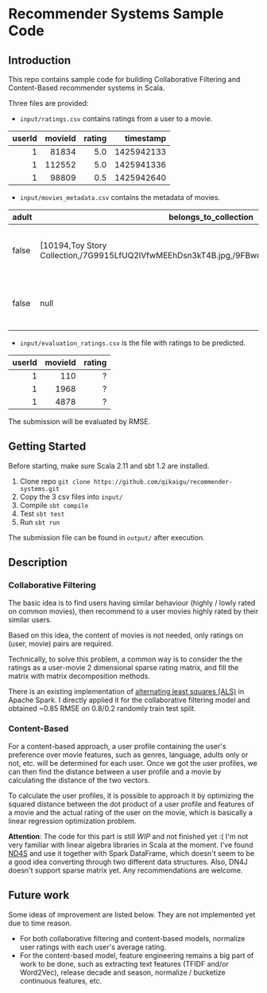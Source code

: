 Recommender Systems Sample Code
===

## Introduction


This repo contains sample code for building Collaborative Filtering and Content-Based recommender systems in Scala.

Three files are provided:

- `input/ratings.csv` contains ratings from a user to a movie.

|userId|movieId|rating| timestamp|
|-----:|------:|-----:|---------:|
|     1|  81834|   5.0|1425942133|
|     1| 112552|   5.0|1425941336|
|     1|  98809|   0.5|1425942640|

- `input/movies_metadata.csv` contains the metadata of movies.

|adult|belongs_to_collection                                                                                   |budget   |genres                                                   |homepage                                    |movieId|imdb_id  |original_language|original_title                |overview                                                                                                                                                                                                                                                                                                                                                                                                                                                        |popularity|poster_path                     |production_companies                                                                                                                                                                                          |production_countries                                                  |release_date|revenue     |runtime|spoken_languages                          |status  |tagline                                                                                                                                                    |title                         |video|vote_average|vote_count|
|-----|--------------------------------------------------------------------------------------------------------|---------|---------------------------------------------------------|--------------------------------------------|-------|---------|-----------------|------------------------------|----------------------------------------------------------------------------------------------------------------------------------------------------------------------------------------------------------------------------------------------------------------------------------------------------------------------------------------------------------------------------------------------------------------------------------------------------------------|----------|--------------------------------|--------------------------------------------------------------------------------------------------------------------------------------------------------------------------------------------------------------|----------------------------------------------------------------------|------------|------------|-------|------------------------------------------|--------|-----------------------------------------------------------------------------------------------------------------------------------------------------------|------------------------------|-----|------------|----------|
|false|[10194,Toy Story Collection,/7G9915LfUQ2lVfwMEEhDsn3kT4B.jpg,/9FBwqcd9IRruEDUrTdcaafOMKUq.jpg]          |3.0E7    |[[16,Animation], [35,Comedy], [10751,Family]]            |http://toystory.disney.com/toy-story        |862    |tt0114709|en               |Toy Story                     |Led by Woody, Andy's toys live ...                                                                   |21.946943 |/rhIRbceoE9lR4veEXuwCC2wARtG.jpg|[[3,Pixar Animation Studios]]                                                                                                                                                                                 |[[US,United States of America]]                                       |1995-10-30  |3.73554033E8|81.0   |[[en,English]]                            |Released|null                                                                                                                                                       |Toy Story                     |False|7.7         |5415      |
|false|null                                                                                                    |6.5E7    |[[12,Adventure], [14,Fantasy], [10751,Family]]           |null                                        |8844   |tt0113497|en               |Jumanji                       |When siblings Judy and Peter ...|17.015539 |/vzmL6fP7aPKNKPRTFnZmiUfciyV.jpg|[[559,TriStar Pictures], [2550,Teitler Film], [10201,Interscope Communications]]                                                                                                                              |[[US,United States of America]]                                       |1995-12-15  |2.62797249E8|104.0  |[[en,English], [fr,Français]]             |Released|Roll the dice and unleash the excitement!                                                                                                                  |Jumanji                       |False|6.9         |2413      |

- `input/evaluation_ratings.csv` is the file with ratings to be predicted.

|userId|movieId|rating|
|-----:|------:|-----:|
|     1|    110|     ?|
|     1|   1968|     ?|
|     1|   4878|     ?|

The submission will be evaluated by RMSE.


## Getting Started

Before starting, make sure Scala 2.11 and sbt 1.2 are installed.

1. Clone repo `git clone https://github.com/qikaigu/recommender-systems.git`
2. Copy the 3 csv files into `input/`
3. Compile `sbt compile`
4. Test `sbt test`
5. Run `sbt run`

The submission file can be found in `output/` after execution.


## Description

### Collaborative Filtering

The basic idea is to find users having similar behaviour (highly / lowly rated on common movies), then recommend to a user movies highly rated by their similar users.

Based on this idea, the content of movies is not needed, only ratings on (user, movie) pairs are required.

Technically, to solve this problem, a common way is to consider the the ratings as a user-movie 2 dimensional sparse rating matrix, and fill the matrix with matrix decomposition methods.

There is an existing implementation of [alternating least squares (ALS)](http://spark.apache.org/docs/2.3.2/ml-collaborative-filtering.html) in Apache Spark. I directly applied it for the collaborative filtering model and obtained ~0.85 RMSE on 0.8/0.2 randomly train test split.


### Content-Based

For a content-based approach, a user profile containing the user's preference over movie features, such as genres, language, adults only or not, etc. will be determined for each user. Once we got the user profiles, we can then find the distance between a user profile and a movie by calculating the distance of the two vectors.

To calculate the user profiles, it is possible to approach it by optimizing the squared distance between the dot product of a user profile and features of a movie and the actual rating of the user on the movie, which is basically a linear regression optimization problem.

**Attention**: The code for this part is still _WIP_ and not finished yet :( I'm not very familiar with linear algebra libraries in Scala at the moment. I've found [ND4S](https://github.com/deeplearning4j/nd4s) and use it together with Spark DataFrame, which doesn't seem to be a good idea converting through two different data structures. Also, DN4J doesn't support sparse matrix yet. Any recommendations are welcome.


## Future work

Some ideas of improvement are listed below. They are not implemented yet due to time reason.

- For both collaborative filtering and content-based models, normalize user ratings with each user's average rating.
- For the content-based model, feature engineering remains a big part of work to be done, such as extracting text features (TFIDF and/or Word2Vec), release decade and season, normalize / bucketize continuous features, etc.